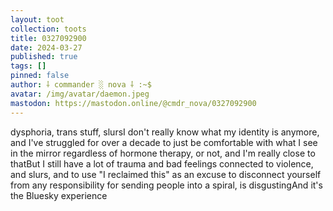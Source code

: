 ```yaml
---
layout: toot
collection: toots
title: 0327092900
date: 2024-03-27
published: true
tags: []
pinned: false
author: ⸸ commander ░ nova ⸸ :~$
avatar: /img/avatar/daemon.jpeg
mastodon: https://mastodon.online/@cmdr_nova/0327092900
---
```


dysphoria, trans stuff, slursI don't really know what my identity is anymore, and I've struggled for over a decade to just be comfortable with what I see in the mirror regardless of hormone therapy, or not, and I'm really close to thatBut I still have a lot of trauma and bad feelings connected to violence, and slurs, and to use "I reclaimed this" as an excuse to disconnect yourself from any responsibility for sending people into a spiral, is disgustingAnd it's the Bluesky experience
